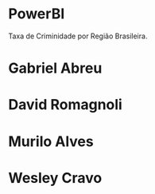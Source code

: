 # PowerBI


Taxa de Criminidade por Região Brasileira.


# Gabriel Abreu
# David Romagnoli
# Murilo Alves
# Wesley Cravo
